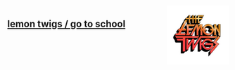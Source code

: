 <img align="right" src="img/logoLT.png">  

## [lemon twigs / go to school](https://borekhova.github.io/TranslateSongs/LemonTwigs/GoToSchool/GoToSchool_main)  
